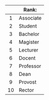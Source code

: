 |     | Rank:     |
| :-: | --------- |
|  1  | Associate |
|  2  | Student   |
|  3  | Bachelor  |
|  4  | Magister  |
|  5  | Lecturer  |
|  6  | Docent    |
|  7  | Professor |
|  8  | Dean      |
|  9  | Provost   |
| 10  | Rector    |